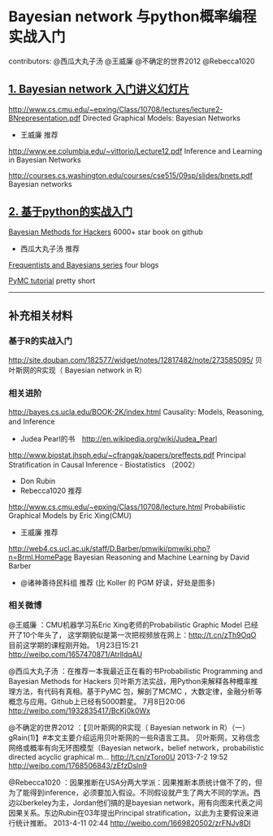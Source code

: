 # Bayesian network 与python概率编程实战入门
contributors: @西瓜大丸子汤 @王威廉 @不确定的世界2012 @Rebecca1020


##  [1. Bayesian network 入门讲义幻灯片](http://bigdata.memect.com/?tag=hao71)

http://www.cs.cmu.edu/~epxing/Class/10708/lectures/lecture2-BNrepresentation.pdf Directed Graphical Models: Bayesian Networks
* 王威廉 推荐

http://www.ee.columbia.edu/~vittorio/Lecture12.pdf Inference and Learning in Bayesian Networks 

http://courses.cs.washington.edu/courses/cse515/09sp/slides/bnets.pdf Bayesian networks


## [2. 基于python的实战入门](http://python.memect.com/?tag=hao71)

[Bayesian Methods for Hackers](http://python.memect.com/?p=6737)  6000+ star book on github
* 西瓜大丸子汤 推荐

[Frequentists and Bayesians series](http://python.memect.com/?tag=fb-series)  four blogs

[PyMC tutorial](http://python.memect.com/?p=8536)  pretty short


----

## 补充相关材料
### 基于R的实战入门

http://site.douban.com/182577/widget/notes/12817482/note/273585095/ 贝叶斯网的R实现（ Bayesian network in R）


### 相关进阶
http://bayes.cs.ucla.edu/BOOK-2K/index.html Causality: Models, Reasoning, and Inference　
* Judea Pearl的书　http://en.wikipedia.org/wiki/Judea_Pearl

http://www.biostat.jhsph.edu/~cfrangak/papers/preffects.pdf Principal Stratification in Causal Inference - Biostatistics （2002）
* Don Rubin
* Rebecca1020 推荐

http://www.cs.cmu.edu/~epxing/Class/10708/lecture.html Probabilistic Graphical Models by Eric Xing(CMU) 
* 王威廉 推荐


http://web4.cs.ucl.ac.uk/staff/D.Barber/pmwiki/pmwiki.php?n=Brml.HomePage Bayesian Reasoning and Machine Learning by David Barber
* @诸神善待民科组  推荐 (比 Koller 的 PGM 好读，好处是图多)

### 相关微博

@王威廉 ：CMU机器学习系Eric Xing老师的Probabilistic Graphic Model 已经开了10个年头了， 这学期貌似是第一次把视频放在网上：http://t.cn/zTh9OqO 目前这学期的课程刚开始。
1月23日15:21
http://weibo.com/1657470871/AtrlldqAU

@西瓜大丸子汤 ：在推荐一本我最近正在看的书Probabilistic Programming and Bayesian Methods for Hackers 贝叶斯方法实战，用Python来解释各种概率推理方法，有代码有真相。基于PyMC 包，解剖了MCMC ，大数定律，金融分析等概念与应用。Github上已经有5000颗星。
7月8日20:06
http://weibo.com/1932835417/BcKj0k0Wx



@不确定的世界2012 ：【贝叶斯网的R实现（ Bayesian network in R）（一）gRain(1)】#本文主要介绍运用贝叶斯网的一些R语言工具。 贝叶斯网，又称信念网络或概率有向无环图模型（Bayesian network，belief network，probabilistic directed acyclic graphical m... http://t.cn/zToro0U
2013-7-2 19:52
http://weibo.com/1768506843/zEfzDsln9




@Rebecca1020 ：因果推断在USA分两大学派：因果推断本质统计做不了的，但为了能得到inference，必须要加入假设。不同假设就产生了两大不同的学派。西边以berkeley为主，Jordan他们搞的是bayesian network，用有向图来代表之间因果关系。东边Rubin在03年提出Principal stratification，以此为主要假设来进行统计推断。
2013-4-11 02:44
http://weibo.com/1669820502/zrFNJv8DI

